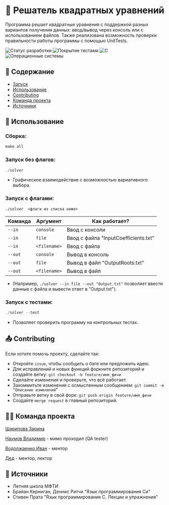 
# 📐 Решатель квадратных уравнений

Программа решает квадратные уравнения с поддержкой разных вариантов получения данных: ввод/вывод через консоль или с использованием файлов. Также реализована возможность проверки правильности работы программы с помощью UnitTests.

![Статус разработки](https://img.shields.io/badge/%D0%A1%D1%82%D0%B0%D1%82%D1%83%D1%81%20%D1%80%D0%B0%D0%B7%D1%80%D0%B0%D0%B1%D0%BE%D1%82%D0%BA%D0%B8%20-%2080%25%20-%20orange)
![Покрытие тестами](https://img.shields.io/badge/Покрытие_тестами-30%25-blue?style=flat)
![С](https://img.shields.io/badge/%D0%AF%D0%B7%D1%8B%D0%BA%20-%20%D0%A1%20-%20purple)
![Операционные системы](https://img.shields.io/badge/%D0%9E%D0%BF%D0%B5%D1%80%D0%B0%D1%86%D0%B8%D0%BE%D0%BD%D0%BD%D1%8B%D0%B5%20%D1%81%D0%B8%D1%81%D1%82%D0%B5%D0%BC%D1%8B%20-%20macOS%20%7C%20Linux%20%7C%20Windows%20-%20brown)


## 📑 Содержание

- [Запуск](#⏱️-запуск)
- [Использование](#🧪-использование)
- [Contributing](#📤-contributing)
- [Команда проекта](#👩‍💻-команда-проекта)
- [Источники](#📁-источники)


## 🧪 Использование

### Сборка:
``` C
make all
```
 

### Запуск без флагов: 
``` C
./solver 
```
- Графическое взаимодействие с возможностью вариативного выбора.

### Запуск с флагами: 
``` ./solver  <флаги из списка ниже> ```

|  Команда | Aргумент |  Как работает?|
| --- |--- | --- |
|`--in` | `console` | Ввод с консоли|
|`--in` | `file` | Ввод с файла "InputCoefficients.txt"|
|`--in` | `<filename>`| Ввод с файла <filename>|
|`--out` | `console`| Вывод в консоль|
|`--out` | `file`| Вывод в файл "OutputRoots.txt"|
|`--out` | `<filename>`| Вывод в файл <filename>|

- (Например, ```./solver --in file --out "Output.txt"``` позволяет ввести данные с файла и вывести ответ в "Output.txt").

### Запуск с тестами: 
``` C
./solver --test
```
 - Позволяет проверить программу на контрольных тестах.

## 📤 Contributing

Если хотите помочь проекту, сделайте так:

- Откройте ```issue```, чтобы сообщить о баге или предложить идею.
- Для исправлений и новых функций форкните репозиторий и создайте ветку:
```git checkout -b feature/имя_фичи```
- Сделайте изменения и проверьте, что всё работает.
- Закоммитьте изменения с осмысленным сообщением:
```git commit -m “Описание изменений”```
- Отправьте ветку в свой форк:
```git push origin feature/имя_фичи```
- Создайте ```merge request``` в главный репозиторий.

## 👩‍💻 Команда проекта

[Шарипова Зарина](https://t.me/zar45679)

[Наумов Владимир](https://t.me/mskfreede) - мимо проходил (QA tester)

[Водолжаенко Иван](https://t.me/zivvigg135) - ментор

[Дед](https://t.me/ded32_ru) - ментор, лектор

## 📁 Источники

- Летняя школа МФТИ
- Брайан Керниган, Деннис Ритчи "Язык программирования Си"
- Стивен Прата "Язык программирования С. Лекции и упражнения"
